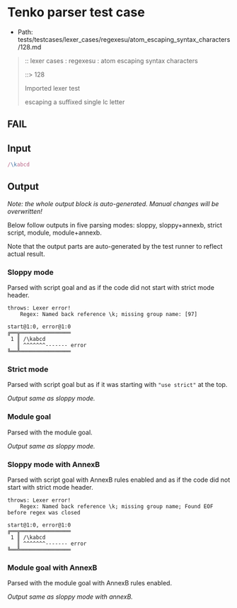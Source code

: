 # Tenko parser test case

- Path: tests/testcases/lexer_cases/regexesu/atom_escaping_syntax_characters/128.md

> :: lexer cases : regexesu : atom escaping syntax characters
>
> ::> 128
>
> Imported lexer test
>
> escaping a suffixed single lc letter

## FAIL

## Input

`````js
/\kabcd
`````

## Output

_Note: the whole output block is auto-generated. Manual changes will be overwritten!_

Below follow outputs in five parsing modes: sloppy, sloppy+annexb, strict script, module, module+annexb.

Note that the output parts are auto-generated by the test runner to reflect actual result.

### Sloppy mode

Parsed with script goal and as if the code did not start with strict mode header.

`````
throws: Lexer error!
    Regex: Named back reference \k; missing group name: [97]

start@1:0, error@1:0
╔══╦════════════════
 1 ║ /\kabcd
   ║ ^^^^^^^------- error
╚══╩════════════════

`````

### Strict mode

Parsed with script goal but as if it was starting with `"use strict"` at the top.

_Output same as sloppy mode._

### Module goal

Parsed with the module goal.

_Output same as sloppy mode._

### Sloppy mode with AnnexB

Parsed with script goal with AnnexB rules enabled and as if the code did not start with strict mode header.

`````
throws: Lexer error!
    Regex: Named back reference \k; missing group name; Found EOF before regex was closed

start@1:0, error@1:0
╔══╦════════════════
 1 ║ /\kabcd
   ║ ^^^^^^^------- error
╚══╩════════════════

`````

### Module goal with AnnexB

Parsed with the module goal with AnnexB rules enabled.

_Output same as sloppy mode with annexB._
